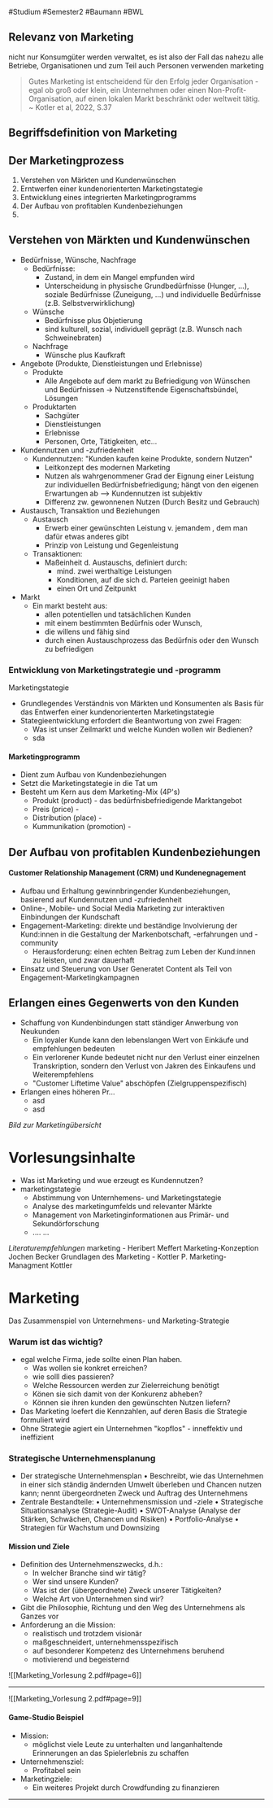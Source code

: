 #Studium #Semester2 #Baumann #BWL 

## Relevanz von Marketing
nicht nur Konsumgüter werden verwaltet, es ist also der Fall das nahezu alle Betriebe, Organisationen und zum Teil auch Personen verwenden marketing


> Gutes Marketing ist entscheidend für den Erfolg jeder Organisation - egal ob groß oder klein, ein Unternehmen oder einen Non-Profit-Organisation, auf einen lokalen Markt beschränkt oder weltweit tätig. ~ Kotler et al, 2022, S.37


## Begriffsdefinition von Marketing



## Der Marketingprozess
1. Verstehen von Märkten und Kundenwünschen
2. Erntwerfen einer kundenorienterten Marketingstategie
3. Entwicklung eines integrierten Marketingprogramms
4. Der Aufbau von profitablen Kundenbeziehungen
5. 
## Verstehen von Märkten und Kundenwünschen
- Bedürfnisse, Wünsche, Nachfrage
	- Bedürfnisse:
		- 	Zustand, in dem ein Mangel empfunden wird
		- Unterscheidung in physische Grundbedürfnisse (Hunger, ...), soziale Bedürfnisse (Zuneigung, ...) und individuelle Bedürfnisse (z.B. Selbstverwirklichung)
	- Wünsche
		- Bedürfnisse plus Objetierung
		- sind kulturell, sozial, individuell geprägt (z.B. Wunsch nach Schweinebraten)
	- Nachfrage
		- Wünsche plus Kaufkraft
- Angebote (Produkte, Dienstleistungen und Erlebnisse)
	- Produkte
		- Alle Angebote auf dem markt zu Befriedigung von Wünschen und Bedürfnissen -> Nutzenstiftende Eigenschaftsbündel, Lösungen
	- Produktarten
		- Sachgüter
		- Dienstleistungen
		- Erlebnisse
		- Personen, Orte, Tätigkeiten, etc...
- Kundennutzen und -zufriedenheit
	- Kundennutzen: "Kunden kaufen keine Produkte, sondern Nutzen"
		- Leitkonzept des modernen Marketing
		- Nutzen als wahrgenommener Grad der Eignung einer Leistung zur individuellen Bedürfnisbefriedigung; hängt von den eigenen Erwartungen ab
			--> Kundennutzen ist subjektiv
		- Differenz zw. gewonnenen Nutzen (Durch Besitz und Gebrauch)
- Austausch, Transaktion und Beziehungen
	- Austausch
		- Erwerb einer gewünschten Leistung v. jemandem , dem man dafür etwas anderes gibt
		- Prinzip von Leistung und Gegenleistung
	- Transaktionen:
		- Maßeinheit d. Austauschs, definiert durch:
			- mind. zwei werthaltige Leistungen
			- Konditionen, auf die sich d. Parteien geeinigt haben
			- einen Ort und Zeitpunkt
- Markt
	- Ein markt besteht aus:
		- allen potentiellen und tatsächlichen Kunden
		- mit einem bestimmten Bedürfnis oder Wunsch,
		- die willens und fähig sind
		- durch einen Austauschprozess das Bedürfnis oder den Wunsch zu befriedigen


### Entwicklung von Marketingstrategie und -programm
Marketingstategie

- Grundlegendes Verständnis von Märkten und Konsumenten als Basis für das Entwerfen einer kundenorienterten Marketingstategie
- Stategieentwicklung erfordert die Beantwortung von zwei Fragen:
	- Was ist unser Zeilmarkt und welche Kunden wollen wir Bedienen?
	- sda

#### Marketingprogramm
- Dient zum Aufbau von Kundenbeziehungen
- Setzt die Marketingstategie in die Tat um
- Besteht um Kern aus dem Marketing-Mix (4P's)
	- Produkt (product) - das bedürfnisbefriedigende Marktangebot
	- Preis (price) - 
	- Distribution (place) - 
	- Kummunikation (promotion) - 

## Der Aufbau von profitablen Kundenbeziehungen

#### Customer Relationship Management (CRM) und Kundenegnagement
- Aufbau und Erhaltung gewinnbringender Kundenbeziehungen, basierend auf Kundennutzen und -zufriedenheit
- Online-, Mobile- und Social Media Marketing zur interaktiven Einbindungen der Kundschaft
- Engagement-Marketing: direkte und beständige Involvierung der Kund:innen in die Gestaltung der Markenbotschaft, -erfahrungen und -community
	- Herausforderung: einen echten Beitrag zum Leben der Kund:innen zu leisten, und zwar dauerhaft
- Einsatz und Steuerung von User Generatet Content als Teil von Engagement-Marketingkampagnen

## Erlangen eines Gegenwerts von den Kunden
- Schaffung von Kundenbindungen statt ständiger Anwerbung von Neukunden
	- Ein loyaler Kunde kann den lebenslangen Wert von Einkäufe und empfehlungen bedeuten
	- Ein verlorener Kunde bedeutet nicht nur den Verlust einer einzelnen Transkription, sondern den Verlust von Jakren des Einkaufens und Weiterempfehlens
	- "Customer Liftetime Value" abschöpfen (Zielgruppenspezifisch)
- Erlangen eines höheren Pr...
	- asd
	- asd

*Bild zur Marketingübersicht*

# Vorlesungsinhalte
- Was ist Marketing und wue erzeugt es Kundennutzen?
- marketingstategie
	- Abstimmung von Unternhemens- und Marketingstategie
	- Analyse des marketingumfelds und relevanter Märkte
	- Management von Marketinginformationen aus Primär- und Sekundörforschung 
	- ....
...


*Literaturempfehlungen*
marketing - Heribert Meffert
Marketing-Konzeption Jochen Becker
Grundlagen des Marketing - Kottler P.
Marketing-Managment Kottler



# Marketing
Das Zusammenspiel von Unternehmens- und Marketing-Strategie

### Warum ist das wichtig?
- egal welche Firma, jede sollte einen Plan haben.
	- Was wollen sie konkret erreichen?
	- wie solll dies passieren?
	- Welche Ressourcen werden zur Zielerreichung benötigt
	- Könen sie sich damit von der Konkurenz abheben?
	- Können sie ihren kunden den gewünschten Nutzen liefern?
- Das Marketing loefert die Kennzahlen, auf deren Basis die Strategie formuliert wird
- Ohne Strategie agiert ein Unternehmen "kopflos" - inneffektiv und ineffizient

### Strategische Unternehmensplanung
- Der strategische Unternehmensplan 
	• Beschreibt, wie das Unternehmen in einer sich ständig ändernden Umwelt überleben und Chancen nutzen kann; nennt übergeordneten Zweck und Auftrag des Unternehmens
- Zentrale Bestandteile: 
	• Unternehmensmission und -ziele 
	• Strategische Situationsanalyse (Strategie-Audit) 
	• SWOT-Analyse (Analyse der Stärken, Schwächen, Chancen und Risiken) 
	• Portfolio-Analyse 
	• Strategien für Wachstum und Downsizing

#### Mission und Ziele
- Definition des Unternehmenszwecks, d.h.: 
	- In welcher Branche sind wir tätig?
	- Wer sind unsere Kunden?  
	- Was ist der (übergeordnete) Zweck unserer Tätigkeiten?
	- Welche Art von Unternehmen sind wir? 
- Gibt die Philosophie, Richtung und den Weg des Unternehmens als Ganzes vor 
- Anforderung an die Mission: 
	- realistisch und trotzdem visionär 
	- maßgeschneidert, unternehmensspezifisch 
	- auf besonderer Kompetenz des Unternehmens beruhend
	- motivierend und begeisternd

![[Marketing_Vorlesung 2.pdf#page=6]]

---

![[Marketing_Vorlesung 2.pdf#page=9]]

#### Game-Studio Beispiel
- Mission:
	- möglichst viele Leute zu unterhalten und langanhaltende Erinnerungen an das Spielerlebnis zu schaffen
- Unternehmensziel:
	- Profitabel sein
- Marketingziele:
	- Ein weiteres Projekt durch Crowdfunding zu finanzieren

---

